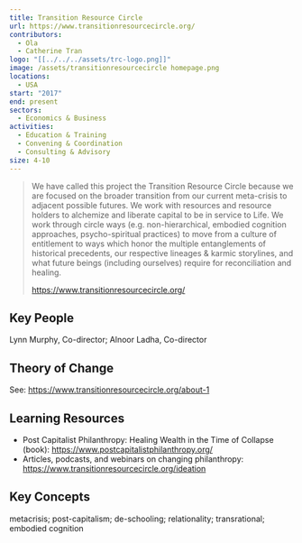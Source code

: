 ```yaml
---
title: Transition Resource Circle
url: https://www.transitionresourcecircle.org/
contributors:
  - Ola
  - Catherine Tran
logo: "[[../../../assets/trc-logo.png]]"
image: /assets/transitionresourcecircle homepage.png
locations:
  - USA
start: "2017"
end: present
sectors:
  - Economics & Business
activities:
  - Education & Training
  - Convening & Coordination
  - Consulting & Advisory
size: 4-10
---
```

> We have called this project the Transition Resource Circle because we are focused on the broader transition from our current meta-crisis to adjacent possible futures. We work with resources and resource holders to alchemize and liberate capital to be in service to Life. We work through circle ways (e.g. non-hierarchical, embodied cognition approaches, psycho-spiritual practices) to move from a culture of entitlement to ways which honor the multiple entanglements of historical precedents, our respective lineages & karmic storylines, and what future beings (including ourselves) require for reconciliation and healing.
> 
> https://www.transitionresourcecircle.org/ 

## Key People

Lynn Murphy, Co-director; Alnoor Ladha, Co-director

## Theory of Change

See: https://www.transitionresourcecircle.org/about-1 

## Learning Resources

- Post Capitalist Philanthropy: Healing Wealth in the Time of Collapse (book): https://www.postcapitalistphilanthropy.org/ 
- Articles, podcasts, and webinars on changing philanthropy: https://www.transitionresourcecircle.org/ideation

## Key Concepts

metacrisis; post-capitalism; de-schooling; relationality; transrational; embodied cognition
